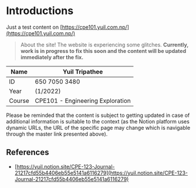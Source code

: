 # Introductions

Just a test content on [https://cpe101.yuil.com.np/](https://cpe101.yuil.com.np/)

> About the site! The website is experiencing some glitches. **Currently, work is in progress to fix this soon and the content will be updated immediately after the fix.**

| Name   | Yuil Tripathee                   |
| ------ | -------------------------------- |
| ID     | 650 7050 3480                    |
| Year   | (1/2022)                         |
| Course | CPE101 - Engineering Exploration |

Please be reminded that the content is subject to getting updated in case of additional information is suitable to the context (as the Notion platform uses dynamic URLs, the URL of the specific page may change which is navigable through the master link presented above).

## References

* [https://yuil.notion.site/CPE-123-Journal-21217cfd55b4406eb55e5141a6116279](https://yuil.notion.site/CPE-123-Journal-21217cfd55b4406eb55e5141a6116279)
